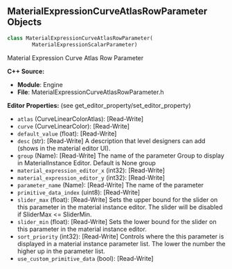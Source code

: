 ## MaterialExpressionCurveAtlasRowParameter Objects

```python
class MaterialExpressionCurveAtlasRowParameter(
        MaterialExpressionScalarParameter)
```

Material Expression Curve Atlas Row Parameter

**C++ Source:**

- **Module**: Engine
- **File**: MaterialExpressionCurveAtlasRowParameter.h

**Editor Properties:** (see get_editor_property/set_editor_property)

- ``atlas`` (CurveLinearColorAtlas):  [Read-Write]
- ``curve`` (CurveLinearColor):  [Read-Write]
- ``default_value`` (float):  [Read-Write]
- ``desc`` (str):  [Read-Write] A description that level designers can add (shows in the material editor UI).
- ``group`` (Name):  [Read-Write] The name of the parameter Group to display in MaterialInstance Editor. Default is None group
- ``material_expression_editor_x`` (int32):  [Read-Write]
- ``material_expression_editor_y`` (int32):  [Read-Write]
- ``parameter_name`` (Name):  [Read-Write] The name of the parameter
- ``primitive_data_index`` (uint8):  [Read-Write]
- ``slider_max`` (float):  [Read-Write] Sets the upper bound for the slider on this parameter in the material instance editor.
  The slider will be disabled if SliderMax <= SliderMin.
- ``slider_min`` (float):  [Read-Write] Sets the lower bound for the slider on this parameter in the material instance editor.
- ``sort_priority`` (int32):  [Read-Write] Controls where the this parameter is displayed in a material instance parameter list.  The lower the number the higher up in the parameter list.
- ``use_custom_primitive_data`` (bool):  [Read-Write]

<a id="unreal.MaterialExpressionCustom"></a>